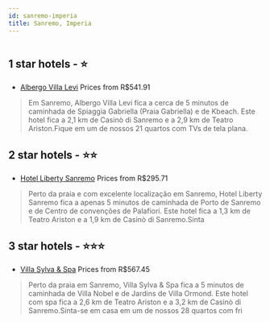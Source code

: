 ```yaml
---
id: sanremo-imperia
title: Sanremo, Imperia
---
```


<center><img src="https://i.travelapi.com/hotels/32000000/31960000/31960000/31959940/98ac17eb_z.jpg" alt="" /></center>


##  1 star hotels - ⭐️

-    [Albergo Villa Levi](https://www.hurb.com/br/aud/https://www.hurb.com/br/hotels/sanremo/albergo-villa-levi-HT-8IQQ?cmp=18055) Prices from R$541.91
   > Em Sanremo, Albergo Villa Levi fica a cerca de 5 minutos de caminhada de Spiaggia Gabriella (Praia Gabriella) e de Kbeach.  Este hotel fica a 2,1 km de Casinò di Sanremo e a 2,9 km de Teatro Ariston.Fique em um de nossos 21 quartos com TVs de tela plana. 

##  2 star hotels - ⭐️⭐️

-    [Hotel Liberty Sanremo](https://www.hurb.com/br/aud/https://www.hurb.com/br/hotels/sanremo/hotel-liberty-sanremo-HT-6ZWS?cmp=18055) Prices from R$295.71
   > Perto da praia e com excelente localização em Sanremo, Hotel Liberty Sanremo fica a apenas 5 minutos de caminhada de Porto de Sanremo e de Centro de convenções de Palafiori.  Este hotel fica a 1,3 km de Teatro Ariston e a 1,9 km de Casinò di Sanremo.Sinta

##  3 star hotels - ⭐️⭐️⭐️

-    [Villa Sylva & Spa](https://www.hurb.com/br/aud/https://www.hurb.com/br/hotels/sanremo/villa-sylva-spa-HT-RY74?cmp=18055) Prices from R$567.45
   > Perto da praia em Sanremo, Villa Sylva & Spa fica a 5 minutos de caminhada de Villa Nobel e de Jardins de Villa Ormond.  Este hotel com spa fica a 2,6 km de Teatro Ariston e a 3,2 km de Casinò di Sanremo.Sinta-se em casa em um de nossos 28 quartos com fri
